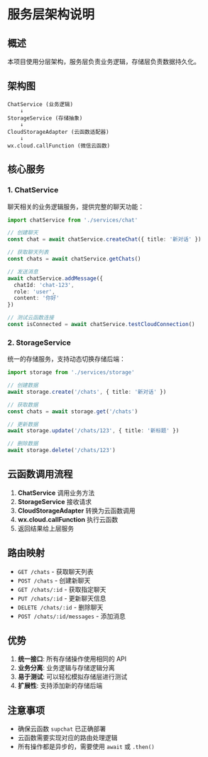# 服务层架构说明

## 概述

本项目使用分层架构，服务层负责业务逻辑，存储层负责数据持久化。

## 架构图

```
ChatService (业务逻辑)
    ↓
StorageService (存储抽象)
    ↓
CloudStorageAdapter (云函数适配器)
    ↓
wx.cloud.callFunction (微信云函数)
```

## 核心服务

### 1. ChatService

聊天相关的业务逻辑服务，提供完整的聊天功能：

```typescript
import chatService from './services/chat'

// 创建聊天
const chat = await chatService.createChat({ title: '新对话' })

// 获取聊天列表
const chats = await chatService.getChats()

// 发送消息
await chatService.addMessage({
  chatId: 'chat-123',
  role: 'user',
  content: '你好'
})

// 测试云函数连接
const isConnected = await chatService.testCloudConnection()
```

### 2. StorageService

统一的存储服务，支持动态切换存储后端：

```typescript
import storage from './services/storage'

// 创建数据
await storage.create('/chats', { title: '新对话' })

// 获取数据
const chats = await storage.get('/chats')

// 更新数据
await storage.update('/chats/123', { title: '新标题' })

// 删除数据
await storage.delete('/chats/123')
```

## 云函数调用流程

1. **ChatService** 调用业务方法
2. **StorageService** 接收请求
3. **CloudStorageAdapter** 转换为云函数调用
4. **wx.cloud.callFunction** 执行云函数
5. 返回结果给上层服务

## 路由映射

- `GET /chats` - 获取聊天列表
- `POST /chats` - 创建新聊天
- `GET /chats/:id` - 获取指定聊天
- `PUT /chats/:id` - 更新聊天信息
- `DELETE /chats/:id` - 删除聊天
- `POST /chats/:id/messages` - 添加消息

## 优势

1. **统一接口**: 所有存储操作使用相同的 API
2. **业务分离**: 业务逻辑与存储逻辑分离
3. **易于测试**: 可以轻松模拟存储层进行测试
4. **扩展性**: 支持添加新的存储后端

## 注意事项

- 确保云函数 `supchat` 已正确部署
- 云函数需要实现对应的路由处理逻辑
- 所有操作都是异步的，需要使用 `await` 或 `.then()`
